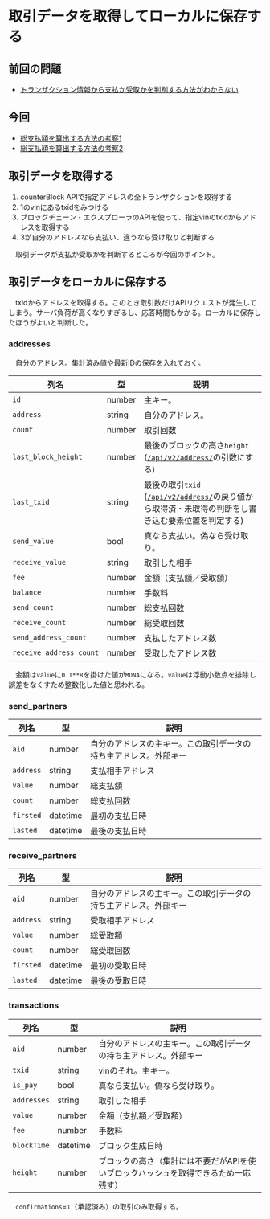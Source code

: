 # 取引データを取得してローカルに保存する

## 前回の問題

* [トランザクション情報から支払か受取かを判別する方法がわからない][]

[トランザクション情報から支払か受取かを判別する方法がわからない]:https://monaledge.com/article/434

## 今回

* [総支払額を算出する方法の考察1][]
* [総支払額を算出する方法の考察2][]

[総支払額を算出する方法の考察1]:https://monaledge.com/article/439
[総支払額を算出する方法の考察2]:https://monaledge.com/article/440

## 取引データを取得する

1. counterBlock APIで指定アドレスの全トランザクションを取得する
1. 1のvinにあるtxidをみつける
1. ブロックチェーン・エクスプローラのAPIを使って、指定vinのtxidからアドレスを取得する
1. 3が自分のアドレスなら支払い、違うなら受け取りと判断する

　取引データが支払か受取かを判断するところが今回のポイント。

## 取引データをローカルに保存する

　txidからアドレスを取得する。このとき取引数だけAPIリクエストが発生してしまう。サーバ負荷が高くなりすぎるし、応答時間もかかる。ローカルに保存したほうがよいと判断した。

### addresses

　自分のアドレス。集計済み値や最新IDの保存を入れておく。

列名|型|説明
----|--|----
`id`|number|主キー。
`address`|string|自分のアドレス。
`count`|number|取引回数
`last_block_height`|number|最後のブロックの高さ`height` ([`/api/v2/address/`][]の引数にする)
`last_txid`|string|最後の取引`txid` ([`/api/v2/address/`][]の戻り値から取得済・未取得の判断をし書き込む要素位置を判定する)
`send_value`|bool|真なら支払い。偽なら受け取り。
`receive_value`|string|取引した相手
`fee`|number|金額（支払額／受取額）
`balance`|number|手数料
`send_count`|number|総支払回数
`receive_count`|number|総受取回数
`send_address_count`|number|支払したアドレス数
`receive_address_count`|number|受取したアドレス数

　金額は`value`に`0.1**8`を掛けた値が`MONA`になる。`value`は浮動小数点を排除し誤差をなくすため整数化した値と思われる。

[`/api/v2/address/`]:https://github.com/trezor/blockbook/blob/master/docs/api.md#get-address

### send_partners

列名|型|説明
----|--|----
`aid`|number|自分のアドレスの主キー。この取引データの持ち主アドレス。外部キー
`address`|string|支払相手アドレス
`value`|number|総支払額
`count`|number|総支払回数
`firsted`|datetime|最初の支払日時
`lasted`|datetime|最後の支払日時

### receive_partners

列名|型|説明
----|--|----
`aid`|number|自分のアドレスの主キー。この取引データの持ち主アドレス。外部キー
`address`|string|受取相手アドレス
`value`|number|総受取額
`count`|number|総受取回数
`firsted`|datetime|最初の受取日時
`lasted`|datetime|最後の受取日時

### transactions

列名|型|説明
----|--|----
`aid`|number|自分のアドレスの主キー。この取引データの持ち主アドレス。外部キー
`txid`|string|vinのそれ。主キー。
`is_pay`|bool|真なら支払い。偽なら受け取り。
`addresses`|string|取引した相手
`value`|number|金額（支払額／受取額）
`fee`|number|手数料
`blockTime`|datetime|ブロック生成日時
`height`|number|ブロックの高さ（集計には不要だがAPIを使いブロックハッシュを取得できるため一応残す）

　`confirmations`=`1`（承認済み）の取引のみ取得する。

